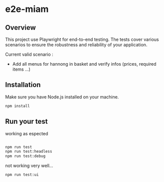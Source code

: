 # e2e-miam

## Overview

This project use Playwright for end-to-end testing. The tests cover various scenarios to ensure the robustness and reliability of your application.

Current valid scenario :  
* Add all menus for hannong in basket and verify infos (prices, required items ...)

## Installation

Make sure you have Node.js installed on your machine.

```bash
npm install
```

## Run your test
working as espected
```bash

npm run test
npm run test:headless
npm run test:debug
```

not working very well...
```bash
npm run test:ui